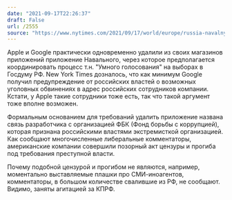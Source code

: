 ```yaml
---
date: "2021-09-17T22:26:37"
draft: False
url: /2555
source: "https://www.nytimes.com/2021/09/17/world/europe/russia-navalny-app-election.html"
---
```


Apple и Google практически одновременно удалили из своих магазинов приложений приложение Навального, через которое предполагается координировать процесс т.н. "Умного голосования" на выборах в Госдуму РФ. New York Times дозналось, что как минимум Google получил предупреждение от российских властей о возможных уголовных обвинениях в адрес российских сотрудников компании. Кстати, у Apple такие сотрудники тоже есть, так что такой аргумент тоже вполне возможен.

Формальным основанием для требований удалить приложение названа связь разработчика с организацией ФБК (Фонд борьбы с коррупцией), которая признана российскими властями экстремисткой организацией. Как сообщают многочисленные либеральные комментаторы, американские компании совершили позорный акт цензуры и прогиба под требования преступной власти.

Почему подобной цензурой и прогибом не являются, например, моментально выставляемые плашки про СМИ-иноагентов, комментаторы, в большом количестве свалившие из РФ, не сообщают. Видимо, заняты агитацией за КПРФ.
